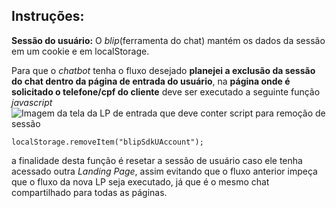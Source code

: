 ## Instruções:

**Sessão do usuário:** 
O *blip*(ferramenta do chat) mantém os dados da sessão em um cookie e em localStorage.

Para que o *chatbot* tenha o fluxo desejado **planejei a exclusão da sessão do chat dentro da página de entrada do usuário**, na **página onde é solicitado o telefone/cpf do cliente** deve ser executado a seguinte função *javascript*
![Imagem da tela da LP de entrada que deve conter script para remoção de sessão](https://imgur.com/p2FgxFQ)

    localStorage.removeItem("blipSdkUAccount");

a finalidade desta função é resetar a sessão de usuário caso ele tenha acessado outra *Landing Page*, assim evitando que o fluxo anterior impeça que o fluxo da nova LP seja executado, já que é o mesmo chat compartilhado para todas as páginas.

